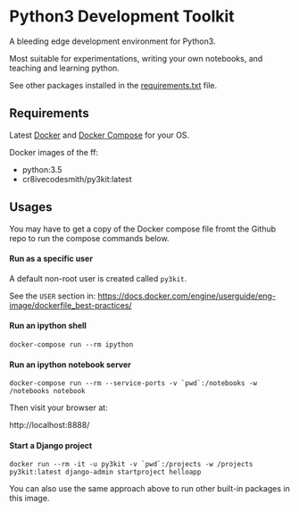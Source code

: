 Python3 Development Toolkit
===========================

A bleeding edge development environment for Python3.

Most suitable for experimentations, writing your own notebooks, and teaching
and learning python.

See other packages installed in the [requirements.txt][3] file.


## Requirements

Latest [Docker][1] and [Docker Compose][2] for your OS.


Docker images of the ff:

- python:3.5
- cr8ivecodesmith/py3kit:latest


## Usages

You may have to get a copy of the Docker compose file fromt the Github repo
to run the compose commands below.


#### Run as a specific user

A default non-root user is created called `py3kit`.

See the `USER` section in:
https://docs.docker.com/engine/userguide/eng-image/dockerfile_best-practices/


#### Run an ipython shell

```
docker-compose run --rm ipython
```


#### Run an ipython notebook server

```
docker-compose run --rm --service-ports -v `pwd`:/notebooks -w /notebooks notebook
```

Then visit your browser at:

http://localhost:8888/


#### Start a Django project

```
docker run --rm -it -u py3kit -v `pwd`:/projects -w /projects py3kit:latest django-admin startproject helloapp
```

You can also use the same approach above to run other built-in packages in this
image.


[1]: https://docs.docker.com/engine/installation/
[2]: https://docs.docker.com/compose/install/
[3]: https://github.com/cr8ivecodesmith/dockerfiles/blob/master/py3kit/requirements.txt
